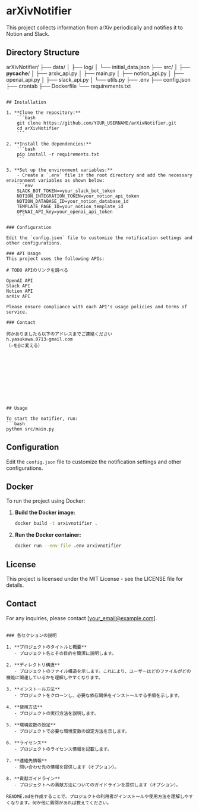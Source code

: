 # arXivNotifier

This project collects information from arXiv periodically and notifies it to Notion and Slack.

## Directory Structure

arXivNotifier/
├── data/
│   ├── log/
│   └── initial_data.json
├── src/
│   ├── __pycache__/
│   ├── arxiv_api.py
│   ├── main.py
│   ├── notion_api.py
│   ├── openai_api.py
│   ├── slack_api.py
│   └── utils.py
├── .env
├── config.json
├── crontab
├── Dockerfile
└── requirements.txt
```

## Installation

1. **Clone the repository:**
    ```bash
    git clone https://github.com/YOUR_USERNAME/arXivNotifier.git
    cd arXivNotifier
    ```

2. **Install the dependencies:**
    ```bash
    pip install -r requirements.txt
    ```

3. **Set up the environment variables:**
    - Create a `.env` file in the root directory and add the necessary environment variables as shown below:
    ```env
    SLACK_BOT_TOKEN==your_slack_bot_token
    NOTION_INTEGRATION_TOKEN=your_notion_api_token
    NOTION_DATABASE_ID=your_notion_database_id
    TEMPLATE_PAGE_ID=your_notion_template_id
    OPENAI_API_key=your_openai_api_token
    ```

### Configuration

Edit the `config.json` file to customize the notification settings and other configurations.

### API Usage
This project uses the following APIs:

# TODO APIのリンクを調べる

OpenAI API
Slack API
Notion API
arXiv API

Please ensure compliance with each API's usage policies and terms of service.

### Contact

何かありましたら以下のアドレスまでご連絡ください
h.yasukawa.0713☆gmail.com
（☆を@に変える）











## Usage

To start the notifier, run:
```bash
python src/main.py
```

## Configuration

Edit the `config.json` file to customize the notification settings and other configurations.

## Docker

To run the project using Docker:

1. **Build the Docker image:**
    ```bash
    docker build -t arxivnotifier .
    ```

2. **Run the Docker container:**
    ```bash
    docker run --env-file .env arxivnotifier
    ```

## License

This project is licensed under the MIT License - see the LICENSE file for details.

## Contact

For any inquiries, please contact [your_email@example.com].
```

### 各セクションの説明

1. **プロジェクトのタイトルと概要**
   - プロジェクト名とその目的を簡潔に説明します。

2. **ディレクトリ構造**
   - プロジェクトのファイル構造を示します。これにより、ユーザーはどのファイルがどの機能に関連しているかを理解しやすくなります。

3. **インストール方法**
   - プロジェクトをクローンし、必要な依存関係をインストールする手順を示します。

4. **使用方法**
   - プロジェクトの実行方法を説明します。

5. **環境変数の設定**
   - プロジェクトで必要な環境変数の設定方法を示します。

6. **ライセンス**
   - プロジェクトのライセンス情報を記載します。

7. **連絡先情報**
   - 問い合わせ先の情報を提供します（オプション）。

8. **貢献ガイドライン**
   - プロジェクトへの貢献方法についてのガイドラインを提供します（オプション）。

README.mdを作成することで、プロジェクトの利用者がインストールや使用方法を理解しやすくなります。何か他に質問があれば教えてください。